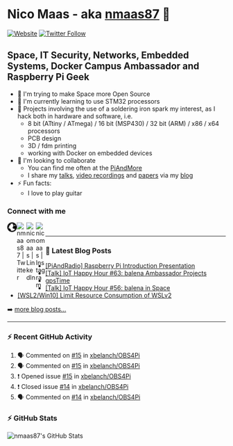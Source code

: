 # Nico Maas - aka [nmaas87][website] 👋

[![Website](https://img.shields.io/website?label=nico-maas.de&style=for-the-badge&url=https%3A%2F%2Fwww.nico-maas.de)](https://www.nico-maas.de)
[![Twitter Follow](https://img.shields.io/twitter/follow/nmaas87?color=1DA1F2&logo=twitter&style=for-the-badge)](https://twitter.com/intent/follow?original_referer=https%3A%2F%2Fgithub.com%2Fnmaas87&screen_name=nmaas87)

## Space, IT Security, Networks, Embedded Systems, Docker Campus Ambassador and Raspberry Pi Geek

- 🔭 I'm trying to make Space more Open Source
- 🌱 I'm currently learning to use STM32 processors
- 🎉 Projects involving the use of a soldering iron spark my interest, as I hack both in hardware and software, i.e.
  - 8 bit (ATtiny / ATmega) / 16 bit (MSP430) / 32 bit (ARM) / x86 / x64 processors
  - PCB design
  - 3D / fdm printing
  - working with Docker on embedded devices
- 👯 I'm looking to collaborate
  - You can find me often at the [PiAndMore][piandmore]
  - I share my [talks], [video recordings] and [papers] via my [blog][website]
- ⚡ Fun facts:
  - I love to play guitar

### Connect with me

[<img align="left" alt="nico-maas.de" width="22px" src="https://raw.githubusercontent.com/iconic/open-iconic/master/svg/globe.svg" />][website]
[<img align="left" alt="nmaas87 | Twitter" width="22px" src="https://cdn.jsdelivr.net/npm/simple-icons@v3/icons/twitter.svg" />][twitter]
[<img align="left" alt="nicomaas | LinkedIn" width="22px" src="https://cdn.jsdelivr.net/npm/simple-icons@v3/icons/linkedin.svg" />][linkedin]
[<img align="left" alt="nicomaas | Instagram" width="22px" src="https://cdn.jsdelivr.net/npm/simple-icons@v3/icons/keybase.svg" />][keybase]

<br />

---

### 📕 Latest Blog Posts

<!-- BLOG-POST-LIST:START -->
- [[PiAndRadio] Raspberry Pi Introduction Presentation](https://www.nico-maas.de/?p=2398)
- [[Talk] IoT Happy Hour #63: balena Ambassador Projects](https://www.nico-maas.de/?p=2385)
- [gpsTime](https://www.nico-maas.de/?p=2370)
- [[Talk] IoT Happy Hour #56: balena in Space](https://www.nico-maas.de/?p=2358)
- [[WSL2/Win10] Limit Resource Consumption of WSLv2](https://www.nico-maas.de/?p=2313)
<!-- BLOG-POST-LIST:END -->

➡️ [more blog posts...](https://www.nico-maas.de)

---

### :zap: Recent GitHub Activity
  
<!--START_SECTION:activity-->
1. 🗣 Commented on [#15](https://github.com/xbelanch/OBS4Pi/issues/15) in [xbelanch/OBS4Pi](https://github.com/xbelanch/OBS4Pi)
2. 🗣 Commented on [#15](https://github.com/xbelanch/OBS4Pi/issues/15) in [xbelanch/OBS4Pi](https://github.com/xbelanch/OBS4Pi)
3. ❗️ Opened issue [#15](https://github.com/xbelanch/OBS4Pi/issues/15) in [xbelanch/OBS4Pi](https://github.com/xbelanch/OBS4Pi)
4. ❗️ Closed issue [#14](https://github.com/xbelanch/OBS4Pi/issues/14) in [xbelanch/OBS4Pi](https://github.com/xbelanch/OBS4Pi)
5. 🗣 Commented on [#14](https://github.com/xbelanch/OBS4Pi/issues/14) in [xbelanch/OBS4Pi](https://github.com/xbelanch/OBS4Pi)
<!--END_SECTION:activity-->

### :zap: GitHub Stats

  <img align="left" alt="nmaas87's GitHub Stats" src="https://github-readme-stats.codestackr.vercel.app/api?username=nmaas87&show_icons=true&hide_border=true" />


[website]: https://www.nico-maas.de
[twitter]: https://twitter.com/nmaas87
[linkedin]: https://linkedin.com/in/nicomaas
[keybase]: https://keybase.io/nicomaas
[piandmore]: https://piandmore.de/en/
[talks]: https://www.nico-maas.de/?cat=392
[video recordings]: https://www.nico-maas.de/?page_id=1244
[papers]: https://www.nico-maas.de/?cat=301
